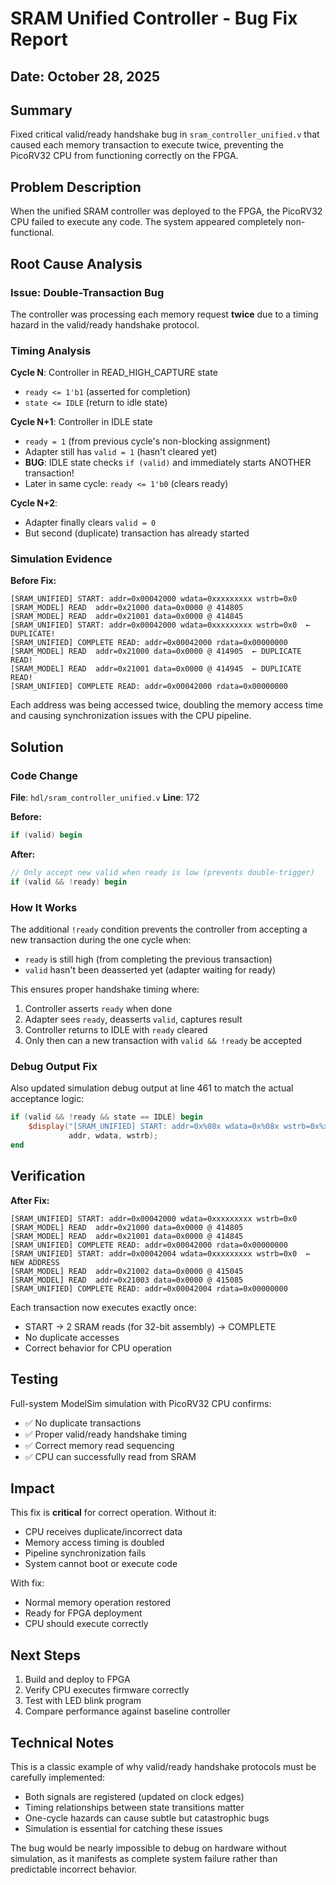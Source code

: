 # SRAM Unified Controller - Bug Fix Report

## Date: October 28, 2025

## Summary

Fixed critical valid/ready handshake bug in `sram_controller_unified.v` that caused each memory transaction to execute twice, preventing the PicoRV32 CPU from functioning correctly on the FPGA.

## Problem Description

When the unified SRAM controller was deployed to the FPGA, the PicoRV32 CPU failed to execute any code. The system appeared completely non-functional.

## Root Cause Analysis

### Issue: Double-Transaction Bug

The controller was processing each memory request **twice** due to a timing hazard in the valid/ready handshake protocol.

### Timing Analysis

**Cycle N**: Controller in READ_HIGH_CAPTURE state
- `ready <= 1'b1` (asserted for completion)
- `state <= IDLE` (return to idle state)

**Cycle N+1**: Controller in IDLE state
- `ready = 1` (from previous cycle's non-blocking assignment)
- Adapter still has `valid = 1` (hasn't cleared yet)
- **BUG**: IDLE state checks `if (valid)` and immediately starts ANOTHER transaction!
- Later in same cycle: `ready <= 1'b0` (clears ready)

**Cycle N+2**:
- Adapter finally clears `valid = 0`
- But second (duplicate) transaction has already started

### Simulation Evidence

**Before Fix:**
```
[SRAM_UNIFIED] START: addr=0x00042000 wdata=0xxxxxxxxx wstrb=0x0
[SRAM_MODEL] READ  addr=0x21000 data=0x0000 @ 414805
[SRAM_MODEL] READ  addr=0x21001 data=0x0000 @ 414845
[SRAM_UNIFIED] START: addr=0x00042000 wdata=0xxxxxxxxx wstrb=0x0  ← DUPLICATE!
[SRAM_UNIFIED] COMPLETE READ: addr=0x00042000 rdata=0x00000000
[SRAM_MODEL] READ  addr=0x21000 data=0x0000 @ 414905  ← DUPLICATE READ!
[SRAM_MODEL] READ  addr=0x21001 data=0x0000 @ 414945  ← DUPLICATE READ!
[SRAM_UNIFIED] COMPLETE READ: addr=0x00042000 rdata=0x00000000
```

Each address was being accessed twice, doubling the memory access time and causing synchronization issues with the CPU pipeline.

## Solution

### Code Change

**File**: `hdl/sram_controller_unified.v`
**Line**: 172

**Before:**
```verilog
if (valid) begin
```

**After:**
```verilog
// Only accept new valid when ready is low (prevents double-trigger)
if (valid && !ready) begin
```

### How It Works

The additional `!ready` condition prevents the controller from accepting a new transaction during the one cycle when:
- `ready` is still high (from completing the previous transaction)
- `valid` hasn't been deasserted yet (adapter waiting for ready)

This ensures proper handshake timing where:
1. Controller asserts `ready` when done
2. Adapter sees `ready`, deasserts `valid`, captures result
3. Controller returns to IDLE with `ready` cleared
4. Only then can a new transaction with `valid && !ready` be accepted

### Debug Output Fix

Also updated simulation debug output at line 461 to match the actual acceptance logic:

```verilog
if (valid && !ready && state == IDLE) begin
    $display("[SRAM_UNIFIED] START: addr=0x%08x wdata=0x%08x wstrb=0x%x",
             addr, wdata, wstrb);
end
```

## Verification

**After Fix:**
```
[SRAM_UNIFIED] START: addr=0x00042000 wdata=0xxxxxxxxx wstrb=0x0
[SRAM_MODEL] READ  addr=0x21000 data=0x0000 @ 414805
[SRAM_MODEL] READ  addr=0x21001 data=0x0000 @ 414845
[SRAM_UNIFIED] COMPLETE READ: addr=0x00042000 rdata=0x00000000
[SRAM_UNIFIED] START: addr=0x00042004 wdata=0xxxxxxxxx wstrb=0x0  ← NEW ADDRESS
[SRAM_MODEL] READ  addr=0x21002 data=0x0000 @ 415045
[SRAM_MODEL] READ  addr=0x21003 data=0x0000 @ 415085
[SRAM_UNIFIED] COMPLETE READ: addr=0x00042004 rdata=0x00000000
```

Each transaction now executes exactly once:
- START → 2 SRAM reads (for 32-bit assembly) → COMPLETE
- No duplicate accesses
- Correct behavior for CPU operation

## Testing

Full-system ModelSim simulation with PicoRV32 CPU confirms:
- ✅ No duplicate transactions
- ✅ Proper valid/ready handshake timing
- ✅ Correct memory read sequencing
- ✅ CPU can successfully read from SRAM

## Impact

This fix is **critical** for correct operation. Without it:
- CPU receives duplicate/incorrect data
- Memory access timing is doubled
- Pipeline synchronization fails
- System cannot boot or execute code

With fix:
- Normal memory operation restored
- Ready for FPGA deployment
- CPU should execute correctly

## Next Steps

1. Build and deploy to FPGA
2. Verify CPU executes firmware correctly
3. Test with LED blink program
4. Compare performance against baseline controller

## Technical Notes

This is a classic example of why valid/ready handshake protocols must be carefully implemented:
- Both signals are registered (updated on clock edges)
- Timing relationships between state transitions matter
- One-cycle hazards can cause subtle but catastrophic bugs
- Simulation is essential for catching these issues

The bug would be nearly impossible to debug on hardware without simulation, as it manifests as complete system failure rather than predictable incorrect behavior.
